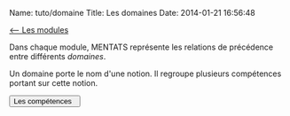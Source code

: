 Name: tuto/domaine
Title: Les domaines
Date: 2014-01-21 16:56:48

[<-- Les modules](/tuto/module)

Dans chaque module, MENTATS représente les relations de précédence entre différents *domaines*.

Un domaine porte le nom d'une notion. Il regroupe plusieurs compétences portant sur cette notion.

[<button class="btn btn-primary pull-right" type="button">Les compétences &nbsp;<i class="fa fa-arrow-right"></i></button>](/tuto/competence)


